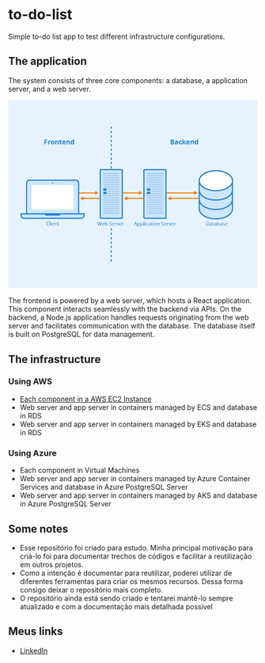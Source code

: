 # to-do-list
Simple to-do list app to test different infrastructure configurations.

## The application
The system consists of three core components: a database, a application server, and a web server.

![Alt text](image.png)

The frontend is powered by a web server, which hosts a React application. This component interacts seamlessly with the backend via APIs. On the backend, a Node.js application handles requests originating from the web server and facilitates communication with the database. The database itself is built on PostgreSQL for data management.

## The infrastructure

### Using AWS

- [Each component in a AWS EC2 Instance](infrastructure/AWS%20EC2)
- Web server and app server in containers managed by ECS and database in RDS
- Web server and app server in containers managed by EKS and database in RDS

### Using Azure

- Each component in Virtual Machines
- Web server and app server in containers managed by Azure Container Services and database in Azure PostgreSQL Server
- Web server and app server in containers managed by AKS and database in Azure PostgreSQL Server

## Some notes
- Esse repositório foi criado para estudo. Minha principal motivação para criá-lo foi para documentar trechos de códigos e facilitar a reutilização em outros projetos. 
- Como a intenção é documentar para reutilizar, poderei utilizar de diferentes ferramentas para criar os mesmos recursos. Dessa forma consigo deixar o repositório mais completo.
- O repositório ainda está sendo criado e tentarei mantê-lo sempre atualizado e com a documentação mais detalhada possível


## Meus links
- [LinkedIn](https://www.linkedin.com/in/phelipeavila/)